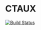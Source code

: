 # CTAUX

[![Build Status](https://github.com/cometscome/CTAUX.jl/actions/workflows/CI.yml/badge.svg?branch=main)](https://github.com/cometscome/CTAUX.jl/actions/workflows/CI.yml?query=branch%3Amain)
